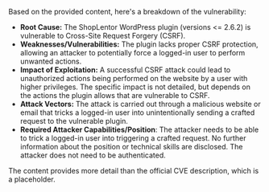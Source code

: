 Based on the provided content, here's a breakdown of the vulnerability:

*   **Root Cause:** The ShopLentor WordPress plugin (versions <= 2.6.2) is vulnerable to Cross-Site Request Forgery (CSRF).
*   **Weaknesses/Vulnerabilities:** The plugin lacks proper CSRF protection, allowing an attacker to potentially force a logged-in user to perform unwanted actions.
*   **Impact of Exploitation:** A successful CSRF attack could lead to unauthorized actions being performed on the website by a user with higher privileges. The specific impact is not detailed, but depends on the actions the plugin allows that are vulnerable to CSRF.
*   **Attack Vectors:** The attack is carried out through a malicious website or email that tricks a logged-in user into unintentionally sending a crafted request to the vulnerable plugin.
*  **Required Attacker Capabilities/Position**: The attacker needs to be able to trick a logged-in user into triggering a crafted request. No further information about the position or technical skills are disclosed. The attacker does not need to be authenticated.

The content provides more detail than the official CVE description, which is a placeholder.